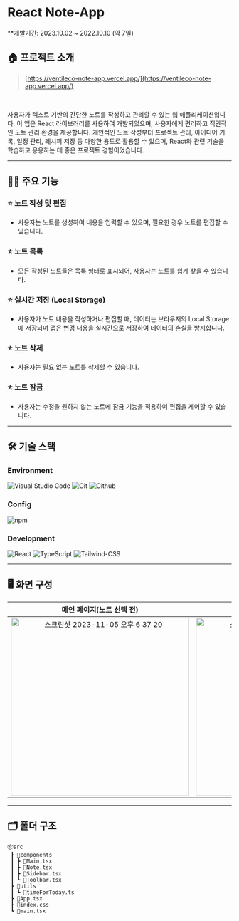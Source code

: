 # React Note-App
**개발기간: 2023.10.02 ~ 2022.10.10 (약 7일)

## 🏠 프로젝트 소개
> [https://ventileco-note-app.vercel.app/](https://ventileco-note-app.vercel.app/)

<br>

사용자가 텍스트 기반의 간단한 노트를 작성하고 관리할 수 있는 웹 애플리케이션입니다. 이 앱은 React 라이브러리를 사용하여 개발되었으며, 사용자에게 편리하고 직관적인 노트 관리 환경을 제공합니다. 개인적인 노트 작성부터 프로젝트 관리, 아이디어 기록, 일정 관리, 레시피 저장 등 다양한 용도로 활용할 수 있으며, React와 관련 기술을 학습하고 응용하는 데 좋은 프로젝트 경험이었습니다.

---
## 💪🏻 주요 기능

### ⭐️ 노트 작성 및 편집
- 사용자는 노트를 생성하여 내용을 입력할 수 있으며, 필요한 경우 노트를 편집할 수 있습니다.

### ⭐️ 노트 목록
- 모든 작성된 노트들은 목록 형태로 표시되어, 사용자는 노트를 쉽게 찾을 수 있습니다.

### ⭐️ 실시간 저장 (Local Storage)
- 사용자가 노트 내용을 작성하거나 편집할 때, 데이터는 브라우저의 Local Storage에 저장되며 앱은 변경 내용을 실시간으로 저장하여 데이터의 손실을 방지합니다.

### ⭐️ 노트 삭제
- 사용자는 필요 없는 노트를 삭제할 수 있습니다.

### ⭐️ 노트 잠금
- 사용자는 수정을 원하지 않는 노트에 잠금 기능을 적용하여 편집을 제어할 수 있습니다.

---

## 🛠 기술 스택

### Environment
![Visual Studio Code](https://img.shields.io/badge/Visual%20Studio%20Code-007ACC?style=for-the-badge&logo=Visual%20Studio%20Code&logoColor=white)
![Git](https://img.shields.io/badge/Git-F05032?style=for-the-badge&logo=Git&logoColor=white)
![Github](https://img.shields.io/badge/GitHub-181717?style=for-the-badge&logo=GitHub&logoColor=white)             

### Config
![npm](https://img.shields.io/badge/npm-CB3837?style=for-the-badge&logo=npm&logoColor=white)        

### Development
![React](https://img.shields.io/badge/React-20232A?style=for-the-badge&logo=react&logoColor=61DAFB)
![TypeScript](https://img.shields.io/badge/Typescript-3178C6?style=for-the-badge&logo=Typescript&logoColor=white)
![Tailwind-CSS](https://img.shields.io/badge/Tailwind-06B6D4?style=for-the-badge&logo=Tailwindcss&logoColor=white)

---
## 🖥 화면 구성
| 메인 페이지(노트 선택 전)  |  메인 페이지(노트 선택 후)   |
| :-------------------------------------------: | :------------: |
|  <img width="400" alt="스크린샷 2023-11-05 오후 6 37 20" src="https://github.com/geonwooPark/note-app/assets/136573728/7348a7bb-b7a3-4179-8548-7ef42ea441ce"> |  <img width="400" alt="스크린샷 2023-11-05 오후 6 37 32" src="https://github.com/geonwooPark/note-app/assets/136573728/879ab349-9785-47a9-bad1-63c489fb22db">|  

---

## 🗂 폴더 구조
```
📦src
 ┣ 📂components
 ┃ ┣ 📜Main.tsx
 ┃ ┣ 📜Note.tsx
 ┃ ┣ 📜Sidebar.tsx
 ┃ ┗ 📜Toolbar.tsx
 ┣ 📂utils
 ┃ ┗ 📜timeForToday.ts
 ┣ 📜App.tsx
 ┣ 📜index.css
 ┗ 📜main.tsx
```
